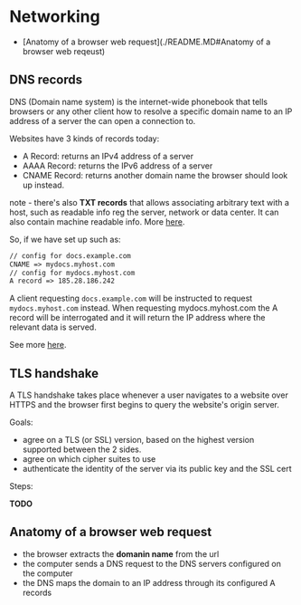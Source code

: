 # Networking

- [Anatomy of a browser web request](./README.MD#Anatomy of a browser web reqeust)

## DNS records

DNS (Domain name system) is the internet-wide phonebook that tells browsers or any other client how to resolve a specific domain name to an IP address of a server the can open a connection to.

Websites have 3 kinds of records today:

- A Record: returns an IPv4 address of a server
- AAAA Record: returns the IPv6 address of a server
- CNAME Record: returns another domain name the browser should look up instead.

note - there's also **TXT records** that allows associating arbitrary text with a host, such as readable info reg the server, network or data center. It can also contain machine readable info. More [here](https://en.wikipedia.org/wiki/TXT_record).

So, if we have set up such as:

```md
// config for docs.example.com
CNAME => mydocs.myhost.com
// config for mydocs.myhost.com
A record => 185.28.186.242
```

A client requesting `docs.example.com` will be instructed to request `mydocs.myhost.com` instead.
When requesting mydocs.myhost.com the A record will be interrogated and it will return the IP address where the relevant data is served.

See more [here](https://www.netlify.com/blog/2016/01/12/this-weekends-ddos-attack-and-whats-in-a-cname/).

## TLS handshake

A TLS handshake takes place whenever a user navigates to a website over HTTPS and the browser first begins to query the website's origin server.

Goals:

- agree on a TLS (or SSL) version, based on the highest version supported between the 2 sides.
- agree on which cipher suites to use
- authenticate the identity of the server via its public key and the SSL cert

Steps:

**TODO**

## Anatomy of a browser web request

- the browser extracts the **domanin name** from the url
- the computer sends a DNS request to the DNS servers configured on the computer
- the DNS maps the domain to an IP address through its configured A records

